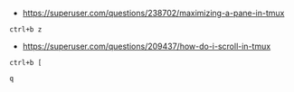 - https://superuser.com/questions/238702/maximizing-a-pane-in-tmux

```
ctrl+b z
```

- https://superuser.com/questions/209437/how-do-i-scroll-in-tmux

```
ctrl+b [

q
```
